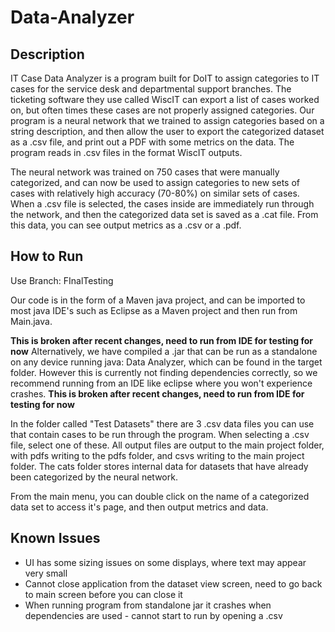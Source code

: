 # Data-Analyzer
## Description
IT Case Data Analyzer is a program built for DoIT to assign categories to IT cases for the service desk and departmental support branches. The ticketing software they use called WiscIT can export a list of cases worked on, but often times these cases are not properly assigned categories. Our program is a neural network that we trained to assign categories based on a string description, and then allow the user to export the categorized dataset as a .csv file, and print out a PDF with some metrics on the data. The program reads in .csv files in the format WiscIT outputs.

The neural network was trained on 750 cases that were manually categorized, and can now be used to assign categories to new sets of cases with relatively high accuracy (70-80%) on similar sets of cases. When a .csv file is selected, the cases inside are immediately run through the network, and then the categorized data set is saved as a .cat file. From this data, you can see output metrics as a .csv or a .pdf.

## How to Run
Use Branch: FInalTesting

Our code is in the form of a Maven java project, and can be imported to most java IDE's such as Eclipse as a Maven project and then run from Main.java. 

**This is broken after recent changes, need to run from IDE for testing for now**
Alternatively, we have compiled a .jar that can be run as a standalone on any device running java: Data Analyzer, which can be found in the target folder. However this is currently not finding dependencies correctly, so we recommend
running from an IDE like eclipse where you won't experience crashes.
**This is broken after recent changes, need to run from IDE for testing for now**

In the folder called "Test Datasets" there are 3 .csv data files you can use that contain cases to be run through the program. When selecting a .csv file, select one of these.
All output files are output to the main project folder, with pdfs writing to the pdfs folder, and csvs writing to the main project folder. The cats folder stores internal data
for datasets that have already been categorized by the neural network.

From the main menu, you can double click on the name of a categorized data set to access it's page, and then output metrics and data.

## Known Issues
* UI has some sizing issues on some displays, where text may appear very small
* Cannot close application from the dataset view screen, need to go back to main screen before you can close it
* When running program from standalone jar it crashes when dependencies are used - cannot start to run by opening a .csv